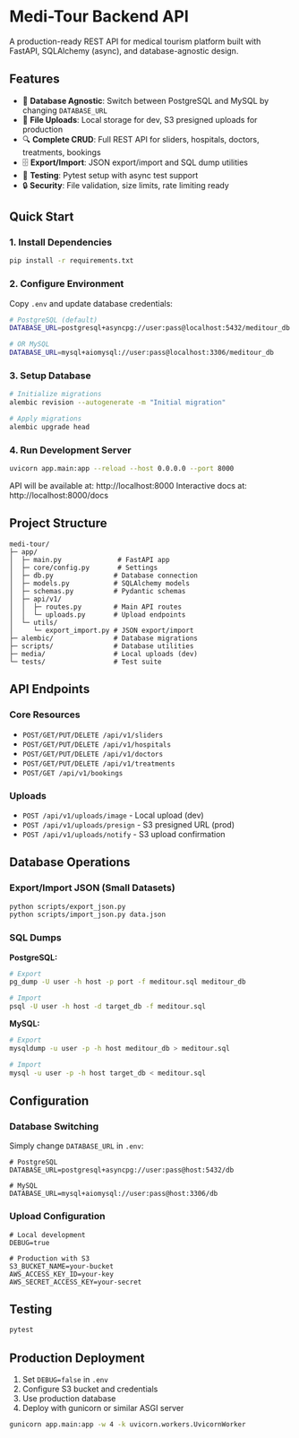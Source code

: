 # Medi-Tour Backend API

A production-ready REST API for medical tourism platform built with FastAPI, SQLAlchemy (async), and database-agnostic design.

## Features

- 🔄 **Database Agnostic**: Switch between PostgreSQL and MySQL by changing `DATABASE_URL`
- 📁 **File Uploads**: Local storage for dev, S3 presigned uploads for production
- 🔍 **Complete CRUD**: Full REST API for sliders, hospitals, doctors, treatments, bookings
- 🗄️ **Export/Import**: JSON export/import and SQL dump utilities
- 🧪 **Testing**: Pytest setup with async test support
- 🔒 **Security**: File validation, size limits, rate limiting ready

## Quick Start

### 1. Install Dependencies

```bash
pip install -r requirements.txt
```

### 2. Configure Environment

Copy `.env` and update database credentials:

```bash
# PostgreSQL (default)
DATABASE_URL=postgresql+asyncpg://user:pass@localhost:5432/meditour_db

# OR MySQL
DATABASE_URL=mysql+aiomysql://user:pass@localhost:3306/meditour_db
```

### 3. Setup Database

```bash
# Initialize migrations
alembic revision --autogenerate -m "Initial migration"

# Apply migrations
alembic upgrade head
```

### 4. Run Development Server

```bash
uvicorn app.main:app --reload --host 0.0.0.0 --port 8000
```

API will be available at: http://localhost:8000
Interactive docs at: http://localhost:8000/docs

## Project Structure

```
medi-tour/
├─ app/
│  ├─ main.py              # FastAPI app
│  ├─ core/config.py       # Settings
│  ├─ db.py               # Database connection
│  ├─ models.py           # SQLAlchemy models
│  ├─ schemas.py          # Pydantic schemas
│  ├─ api/v1/
│  │  ├─ routes.py        # Main API routes
│  │  └─ uploads.py       # Upload endpoints
│  └─ utils/
│     └─ export_import.py # JSON export/import
├─ alembic/               # Database migrations
├─ scripts/               # Database utilities
├─ media/                 # Local uploads (dev)
└─ tests/                 # Test suite
```

## API Endpoints

### Core Resources
- `POST/GET/PUT/DELETE /api/v1/sliders`
- `POST/GET/PUT/DELETE /api/v1/hospitals`
- `POST/GET/PUT/DELETE /api/v1/doctors`
- `POST/GET/PUT/DELETE /api/v1/treatments`
- `POST/GET /api/v1/bookings`

### Uploads
- `POST /api/v1/uploads/image` - Local upload (dev)
- `POST /api/v1/uploads/presign` - S3 presigned URL (prod)
- `POST /api/v1/uploads/notify` - S3 upload confirmation

## Database Operations

### Export/Import JSON (Small Datasets)
```bash
python scripts/export_json.py
python scripts/import_json.py data.json
```

### SQL Dumps

**PostgreSQL:**
```bash
# Export
pg_dump -U user -h host -p port -f meditour.sql meditour_db

# Import
psql -U user -h host -d target_db -f meditour.sql
```

**MySQL:**
```bash
# Export
mysqldump -u user -p -h host meditour_db > meditour.sql

# Import
mysql -u user -p -h host target_db < meditour.sql
```

## Configuration

### Database Switching
Simply change `DATABASE_URL` in `.env`:

```env
# PostgreSQL
DATABASE_URL=postgresql+asyncpg://user:pass@host:5432/db

# MySQL  
DATABASE_URL=mysql+aiomysql://user:pass@host:3306/db
```

### Upload Configuration
```env
# Local development
DEBUG=true

# Production with S3
S3_BUCKET_NAME=your-bucket
AWS_ACCESS_KEY_ID=your-key
AWS_SECRET_ACCESS_KEY=your-secret
```

## Testing

```bash
pytest
```

## Production Deployment

1. Set `DEBUG=false` in `.env`
2. Configure S3 bucket and credentials
3. Use production database
4. Deploy with gunicorn or similar ASGI server

```bash
gunicorn app.main:app -w 4 -k uvicorn.workers.UvicornWorker
```